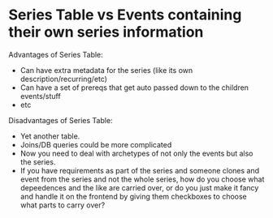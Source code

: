 # Series Table vs Events containing their own series information

Advantages of Series Table:
- Can have extra metadata for the series (like its own description/recurring/etc)
- Can have a set of prereqs that get auto passed down to the children events/stuff
- etc

Disadvantages of Series Table:
- Yet another table.
- Joins/DB queries could be more complicated
- Now you need to deal with archetypes of not only the events but also the series.
- If you have requirements as part of the series and someone clones and event from the series and not the whole series, how do you choose what depeedences and the like are carried over, or do you just make it fancy and handle it on the frontend by giving them checkboxes to choose what parts to carry over?
